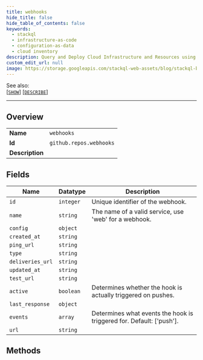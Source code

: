 ```yaml
---
title: webhooks
hide_title: false
hide_table_of_contents: false
keywords:
  - stackql
  - infrastructure-as-code
  - configuration-as-data
  - cloud inventory
description: Query and Deploy Cloud Infrastructure and Resources using SQL
custom_edit_url: null
image: https://storage.googleapis.com/stackql-web-assets/blog/stackql-blog-post-featured-image.png
---
```

  
    
See also:   
[[` SHOW `]](/docs/language-spec/show) [[` DESCRIBE `]](/docs/language-spec/describe)  
* * * 
## Overview
<table><tbody>
<tr><td><b>Name</b></td><td><code>webhooks</code></td></tr>
<tr><td><b>Id</b></td><td><code>github.repos.webhooks</code></td></tr>
<tr><td><b>Description</b></td><td></td></tr>
</tbody></table>

## Fields
| Name | Datatype | Description |
| ---- | -------- | ----------- |
| `id` | `integer` | Unique identifier of the webhook. |
| `name` | `string` | The name of a valid service, use 'web' for a webhook. |
| `config` | `object` |  |
| `created_at` | `string` |  |
| `ping_url` | `string` |  |
| `type` | `string` |  |
| `deliveries_url` | `string` |  |
| `updated_at` | `string` |  |
| `test_url` | `string` |  |
| `active` | `boolean` | Determines whether the hook is actually triggered on pushes. |
| `last_response` | `object` |  |
| `events` | `array` | Determines what events the hook is triggered for. Default: ['push']. |
| `url` | `string` |  |
## Methods
